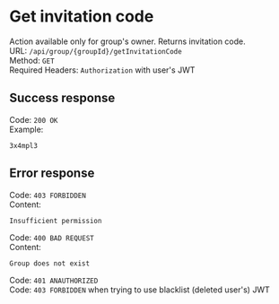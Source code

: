 # Get invitation code
Action available only for group's owner. Returns invitation code.  
URL: `/api/group/{groupId}/getInvitationCode`  
Method: `GET`  
Required Headers: `Authorization` with user's JWT  

## Success response
Code: `200 OK`  
Example:  
```
3x4mpl3
```

## Error response
Code: `403 FORBIDDEN`  
Content:  
```
Insufficient permission
```
Code: `400 BAD REQUEST`  
Content:  
```
Group does not exist
```
Code: `401 ANAUTHORIZED`  
Code: `403 FORBIDDEN` when trying to use blacklist (deleted user's) JWT  
